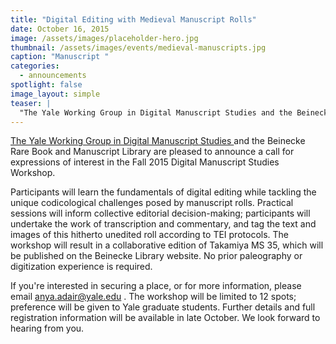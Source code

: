 ```yaml
---
title: "Digital Editing with Medieval Manuscript Rolls"
date: October 16, 2015
image: /assets/images/placeholder-hero.jpg
thumbnail: /assets/images/events/medieval-manuscripts.jpg
caption: "Manuscript "
categories: 
  - announcements
spotlight: false 
image_layout: simple
teaser: |
  "The Yale Working Group in Digital Manuscript Studies and the Beinecke Rare Book and Manuscript Library are pleased to announce a call for expressions of interest in the Fall 2015 Digital Manuscript..."
---
```


<a href="http://whc.yale.edu/digital-manuscript-studies" target="_blank"> The Yale Working Group in Digital Manuscript Studies </a> and the Beinecke Rare Book and Manuscript Library are pleased to announce a call for expressions of interest in the Fall 2015 Digital Manuscript Studies Workshop.

Participants will learn the fundamentals of digital editing while tackling the unique codicological challenges posed by manuscript rolls. Practical sessions will inform collective editorial decision-making; participants will undertake the work of transcription and commentary, and tag the text and images of this hitherto unedited roll according to TEI protocols. The workshop will result in a collaborative edition of Takamiya MS 35, which will be published on the Beinecke Library website. No prior paleography or digitization experience is required.

If you're interested in securing a place, or for more information, please email <a href="mailto:anya.adair@yale.edu"> anya.adair@yale.edu </a>. The workshop will be limited to 12 spots; preference will be given to Yale graduate students. Further details and full registration information will be available in late October. We look forward to hearing from you.
